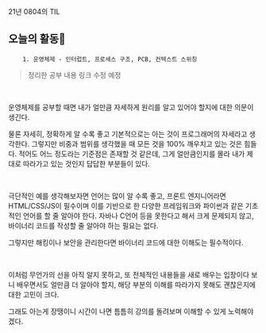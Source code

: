 21년 0804의 TIL

## 오늘의 활동🤔

        1. 운영체제 - 인터럽트, 프로세스 구조, PCB, 컨텍스트 스위칭

> 정리한 공부 내용 링크 수정 예정

<br>

운영체제를 공부할 때면 내가 얼만큼 자세하게 원리를 알고 있어야 할지에 대한 의문이 생긴다.

물론 자세히, 정확하게 알 수록 좋고 기본적으로는 아는 것이 프로그래머의 자세라고 생각한다. 그렇지만 비중과 범위를 생각했을 때 모든 것을 100% 깨우치고 있는 것은 힘들다. 적어도 어느 정도라는 기준점은 존재할 것 같은데, 그게 얼만큼인지를 몰라 내가 제대로 따라가고 있는 것인지 답답한 부분들이 있다.

<br>

극단적인 예를 생각해보자면 언어는 많이 알 수록 좋고, 프론트 엔지니어라면 HTML/CSS/JS이 필수이며 이를 기반으로 한 다양한 프레임워크와 파이썬과 같은 기초적인 언어를 할 줄 알아야 한다. 자바나 C언어 등을 못한다고 해서 크게 문제되지 않고, 바이너리 코드를 작성할 줄 알아야 하는 필요는 없다.

그렇지만 해킹이나 보안을 관리한다면 바이너리 코드에 대한 이해도는 필수적이다.

<br>

이처럼 무언가의 선을 아직 알지 못하고, 또 전체적인 내용들을 새로 배우는 입장이다 보니 배우면서도 얼만큼 더 알아야 할지, 해당 부분의 이해를 따라가지 못해도 괜찮은지에 대한 고민이 크다.

그래도 아는게 장땡이니 시간이 나면 틈틈히 강의를 돌려보며 이해할 수 있게 노력해야겠다.